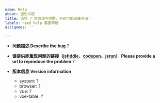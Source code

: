 ```yaml
---
name: Help
about: 遇到问题
title: 请将 ? 地方填写完整，否则可能会被关闭！
labels: need help 需要帮助
assignees: ''

---
```


* **问题描述 Describe the bug**
 ?

* **请提供能重现问题的链接（[jsfiddle](https://jsfiddle.net/w8q6unes/)、[codepen](https://codepen.io/anon/pen/gJEmRW)、[jsrun](https://jsrun.net/vIyKp/edit)） Please provide a url to reproduce the problem**
 ?

* **版本信息 Version information**
  * system: ?
  * browser: ?
  * vue: ?
  * vxe-table: ?
